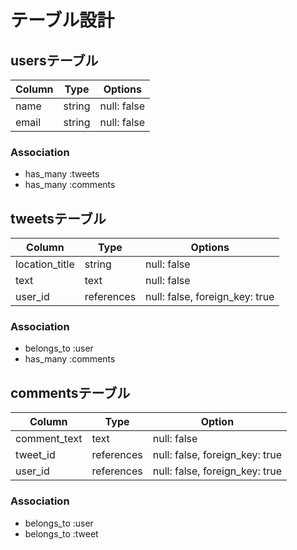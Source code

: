 # テーブル設計

## usersテーブル

| Column | Type   | Options     |
| ------ | ------ | ----------- |
| name   | string | null: false |
| email  | string | null: false |

### Association

- has_many :tweets
- has_many :comments

## tweetsテーブル

| Column         | Type       | Options                        |
| -------------- | ---------- | ------------------------------ |
| location_title | string     | null: false                    |
| text           | text       | null: false                    |
| user_id        | references | null: false, foreign_key: true |

### Association

- belongs_to :user
- has_many :comments

## commentsテーブル

| Column       | Type       | Option                         |
| ------------ | ---------- | ------------------------------ |
| comment_text | text       | null: false                    |
| tweet_id     | references | null: false, foreign_key: true |
| user_id      | references | null: false, foreign_key: true |

### Association

- belongs_to :user
- belongs_to :tweet